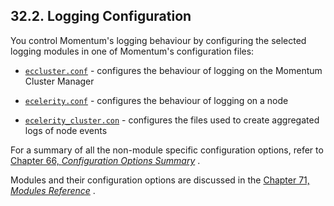 ## 32.2. Logging Configuration

You control Momentum's logging behaviour by configuring the selected logging modules in one of Momentum's configuration files:

*   [`eccluster.conf`](conf.ref.eccluster.conf.php "16.2. eccluster.conf File") - configures the behaviour of logging on the Momentum Cluster Manager

*   [`ecelerity.conf`](conf.ref.ecelerity.conf.php "15.6. ecelerity.conf File") - configures the behaviour of logging on a node

*   [`ecelerity_cluster.con`](conf.ref.ecelerity_cluster.conf.php "16.3. ecelerity-cluster.conf File") - configures the files used to create aggregated logs of node events

For a summary of all the non-module specific configuration options, refer to [Chapter 66, *Configuration Options Summary*](config.options.summary.php "Chapter 66. Configuration Options Summary") .

Modules and their configuration options are discussed in the [Chapter 71, *Modules Reference*](modules.php "Chapter 71. Modules Reference") .
